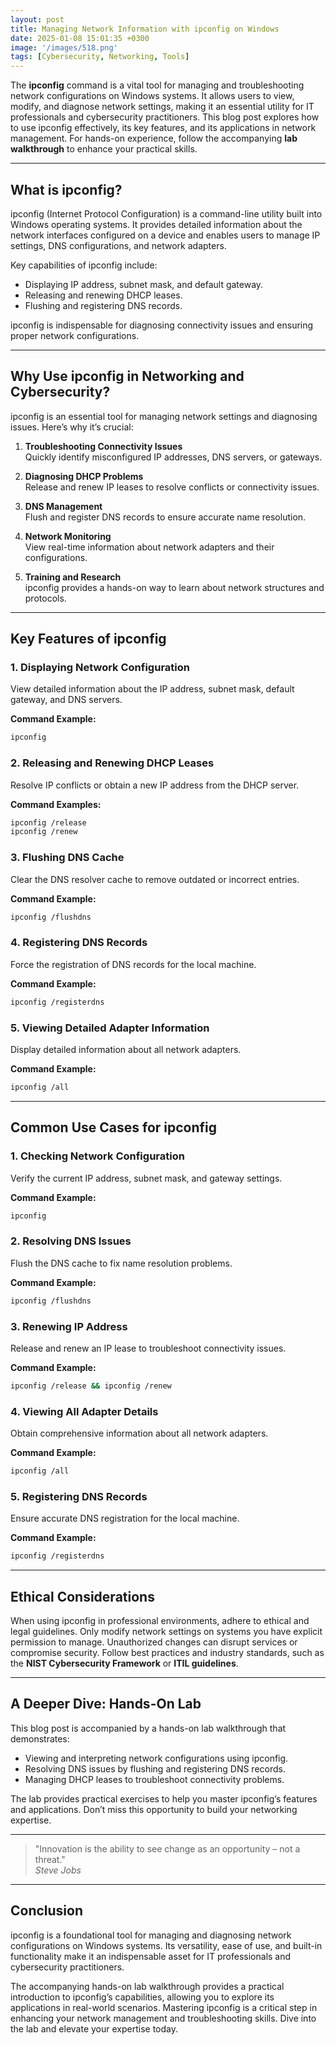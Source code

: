 ```yaml
---
layout: post
title: Managing Network Information with ipconfig on Windows
date: 2025-01-08 15:01:35 +0300
image: '/images/518.png'
tags: [Cybersecurity, Networking, Tools]
---
```


The **ipconfig** command is a vital tool for managing and troubleshooting network configurations on Windows systems. It allows users to view, modify, and diagnose network settings, making it an essential utility for IT professionals and cybersecurity practitioners. This blog post explores how to use ipconfig effectively, its key features, and its applications in network management. For hands-on experience, follow the accompanying **lab walkthrough** to enhance your practical skills.

---

## What is ipconfig?

ipconfig (Internet Protocol Configuration) is a command-line utility built into Windows operating systems. It provides detailed information about the network interfaces configured on a device and enables users to manage IP settings, DNS configurations, and network adapters.

Key capabilities of ipconfig include:
- Displaying IP address, subnet mask, and default gateway.  
- Releasing and renewing DHCP leases.  
- Flushing and registering DNS records.  

ipconfig is indispensable for diagnosing connectivity issues and ensuring proper network configurations.

---

## Why Use ipconfig in Networking and Cybersecurity?

ipconfig is an essential tool for managing network settings and diagnosing issues. Here’s why it’s crucial:

1. **Troubleshooting Connectivity Issues**  
   Quickly identify misconfigured IP addresses, DNS servers, or gateways.

2. **Diagnosing DHCP Problems**  
   Release and renew IP leases to resolve conflicts or connectivity issues.

3. **DNS Management**  
   Flush and register DNS records to ensure accurate name resolution.

4. **Network Monitoring**  
   View real-time information about network adapters and their configurations.

5. **Training and Research**  
   ipconfig provides a hands-on way to learn about network structures and protocols.

---

## Key Features of ipconfig

### 1. **Displaying Network Configuration**
View detailed information about the IP address, subnet mask, default gateway, and DNS servers.

**Command Example:**
```bash
ipconfig
```

### 2. **Releasing and Renewing DHCP Leases**
Resolve IP conflicts or obtain a new IP address from the DHCP server.

**Command Examples:**
```bash
ipconfig /release
ipconfig /renew
```

### 3. **Flushing DNS Cache**
Clear the DNS resolver cache to remove outdated or incorrect entries.

**Command Example:**
```bash
ipconfig /flushdns
```

### 4. **Registering DNS Records**
Force the registration of DNS records for the local machine.

**Command Example:**
```bash
ipconfig /registerdns
```

### 5. **Viewing Detailed Adapter Information**
Display detailed information about all network adapters.

**Command Example:**
```bash
ipconfig /all
```

---

## Common Use Cases for ipconfig

### 1. **Checking Network Configuration**
Verify the current IP address, subnet mask, and gateway settings.

**Command Example:**
```bash
ipconfig
```

### 2. **Resolving DNS Issues**
Flush the DNS cache to fix name resolution problems.

**Command Example:**
```bash
ipconfig /flushdns
```

### 3. **Renewing IP Address**
Release and renew an IP lease to troubleshoot connectivity issues.

**Command Example:**
```bash
ipconfig /release && ipconfig /renew
```

### 4. **Viewing All Adapter Details**
Obtain comprehensive information about all network adapters.

**Command Example:**
```bash
ipconfig /all
```

### 5. **Registering DNS Records**
Ensure accurate DNS registration for the local machine.

**Command Example:**
```bash
ipconfig /registerdns
```

---

## Ethical Considerations

When using ipconfig in professional environments, adhere to ethical and legal guidelines. Only modify network settings on systems you have explicit permission to manage. Unauthorized changes can disrupt services or compromise security. Follow best practices and industry standards, such as the **NIST Cybersecurity Framework** or **ITIL guidelines**.

---

## A Deeper Dive: Hands-On Lab

This blog post is accompanied by a hands-on lab walkthrough that demonstrates:
- Viewing and interpreting network configurations using ipconfig.
- Resolving DNS issues by flushing and registering DNS records.
- Managing DHCP leases to troubleshoot connectivity problems.

The lab provides practical exercises to help you master ipconfig’s features and applications. Don’t miss this opportunity to build your networking expertise.

---

> "Innovation is the ability to see change as an opportunity – not a threat."  
> <cite>Steve Jobs</cite>

---

## Conclusion

ipconfig is a foundational tool for managing and diagnosing network configurations on Windows systems. Its versatility, ease of use, and built-in functionality make it an indispensable asset for IT professionals and cybersecurity practitioners.

The accompanying hands-on lab walkthrough provides a practical introduction to ipconfig’s capabilities, allowing you to explore its applications in real-world scenarios. Mastering ipconfig is a critical step in enhancing your network management and troubleshooting skills. Dive into the lab and elevate your expertise today.
